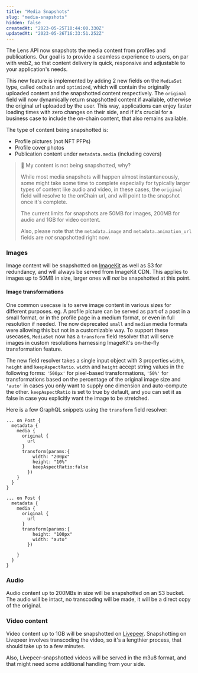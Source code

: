 ```yaml
---
title: "Media Snapshots"
slug: "media-snapshots"
hidden: false
createdAt: "2023-05-25T10:44:00.330Z"
updatedAt: "2023-05-26T16:33:51.252Z"
---
```


The Lens API now snapshots the media content from profiles and publications. Our goal is to provide a seamless experience to users, on par with web2, so that content delivery is quick, responsive and adjustable to your application's needs.

This new feature is implemented by adding 2 new fields on the `MediaSet` type, called `onChain` and `optimized`, which will contain the originally uploaded content and the snapshotted content respectively. The `original` field will now dynamically return snapshotted content if available, otherwise the original url uploaded by the user. This way, applications can enjoy faster loading times with zero changes on their side, and if it's crucial for a business case to include the on-chain content, that also remains available.

The type of content being snapshotted is:

- Profile pictures (not NFT PFPs)
- Profile cover photos
- Publication content under `metadata.media` (including covers)

> 📘 My content is not being snapshotted, why?
>
> While most media snapshots will happen almost instantaneously, some might take some time to complete especially for typically larger types of content like audio and video, in these cases, the `original` field will resolve to the onChain url, and will point to the snapshot once it's complete.
>
> The current limits for snapshots are 50MB for images, 200MB for audio and 1GB for video content.
>
> Also, please note that the `metadata.image` and `metadata.animation_url` fields are _not_ snapshotted right now.

### Images

Image content will be snapshotted on [ImageKit](https://imagekit.io) as well as S3 for redundancy, and will always be served from ImageKit CDN. This applies to images up to 50MB in size, larger ones will _not_ be snapshotted at this point.

#### Image transformations

One common usecase is to serve image content in various sizes for different purposes. eg. A profile picture can be served as part of a post in a small format, or in the profile page in a medium format, or even in full resolution if needed. The now deprecated `small` and `medium` media formats were allowing this but not in a customizable way. To support these usecases, `MediaSet` now has a `transform` field resolver that will serve images in custom resolutions harnessing ImageKit's on-the-fly transformation feature.

The new field resolver takes a single input object with 3 properties `width`, `height` and `keepAspectRatio`. `width` and `height` accept string values in the following forms: `'500px'` for pixel-based transformations, `'50%'` for transformations based on the percentage of the original image size and `'auto'` in cases you only want to supply one dimension and auto-compute the other. `keepAspectRatio` is set to true by default, and you can set it as false in case you explicitly want the image to be stretched.

Here is a few GraphQL snippets using the `transform` field resolver:

```gql
... on Post {
  metadata {
    media {
      original {
        url
      }
      transform(params:{
          width: "200px"
          height: "10%"
          keepAspectRatio:false
        })
    }
  }
}

```

```gql
... on Post {
  metadata {
    media {
      original {
        url
      }
      transform(params:{
          height: "100px"
          width: "auto"
        })

    }
  }
}
```

### Audio

Audio content up to 200MBs in size will be snapshotted on an S3 bucket. The audio will be intact, no transcoding will be made, it will be a direct copy of the original.

### Video content

Video content up to 1GB will be snapshotted on [Livepeer](https://livepeer.org). Snapshotting on Livepeer involves transcoding the video, so it's a lengthier process, that should take up to a few minutes.

Also, Livepeer-snapshotted videos will be served in the m3u8 format, and that might need some additional handling from your side.

